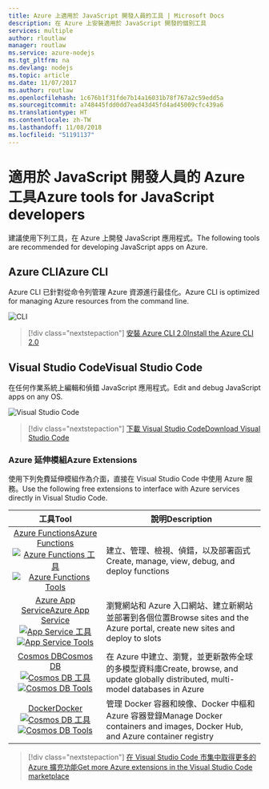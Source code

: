 ```yaml
---
title: Azure 上適用於 JavaScript 開發人員的工具 | Microsoft Docs
description: 在 Azure 上安裝適用於 JavaScript 開發的個別工具
services: multiple
author: rloutlaw
manager: routlaw
ms.service: azure-nodejs
ms.tgt_pltfrm: na
ms.devlang: nodejs
ms.topic: article
ms.date: 11/07/2017
ms.author: routlaw
ms.openlocfilehash: 1c676b1f31fde7b14a16031b78f767a2c59edd5a
ms.sourcegitcommit: a748445fdd0dd7ead43d45fd4ad45009cfc439a6
ms.translationtype: HT
ms.contentlocale: zh-TW
ms.lasthandoff: 11/08/2018
ms.locfileid: "51191137"
---
```

# <a name="azure-tools-for-javascript-developers"></a><span data-ttu-id="7dd18-103">適用於 JavaScript 開發人員的 Azure 工具</span><span class="sxs-lookup"><span data-stu-id="7dd18-103">Azure tools for JavaScript developers</span></span>
<span data-ttu-id="7dd18-104">建議使用下列工具，在 Azure 上開發 JavaScript 應用程式。</span><span class="sxs-lookup"><span data-stu-id="7dd18-104">The following tools are recommended for developing JavaScript apps on Azure.</span></span>

## <a name="azure-cli"></a><span data-ttu-id="7dd18-105">Azure CLI</span><span class="sxs-lookup"><span data-stu-id="7dd18-105">Azure CLI</span></span>
<span data-ttu-id="7dd18-106">Azure CLI 已針對從命令列管理 Azure 資源進行最佳化。</span><span class="sxs-lookup"><span data-stu-id="7dd18-106">Azure CLI is optimized for managing Azure resources from the command line.</span></span>

![CLI](media/node-azure-tools/cli.png)
 
> [!div class="nextstepaction"]
> [<span data-ttu-id="7dd18-108">安裝 Azure CLI 2.0</span><span class="sxs-lookup"><span data-stu-id="7dd18-108">Install the Azure CLI 2.0</span></span>](https://docs.microsoft.com/cli/azure/install-az-cli2)

## <a name="visual-studio-code"></a><span data-ttu-id="7dd18-109">Visual Studio Code</span><span class="sxs-lookup"><span data-stu-id="7dd18-109">Visual Studio Code</span></span>
<span data-ttu-id="7dd18-110">在任何作業系統上編輯和偵錯 JavaScript 應用程式。</span><span class="sxs-lookup"><span data-stu-id="7dd18-110">Edit and debug JavaScript apps on any OS.</span></span>

![Visual Studio Code](media/node-azure-tools/vs-code.png)

> [!div class="nextstepaction"]
> [<span data-ttu-id="7dd18-112">下載 Visual Studio Code</span><span class="sxs-lookup"><span data-stu-id="7dd18-112">Download Visual Studio Code</span></span>](https://code.visualstudio.com)

### <a name="azure-extensions"></a><span data-ttu-id="7dd18-113">Azure 延伸模組</span><span class="sxs-lookup"><span data-stu-id="7dd18-113">Azure Extensions</span></span>
<span data-ttu-id="7dd18-114">使用下列免費延伸模組作為介面，直接在 Visual Studio Code 中使用 Azure 服務。</span><span class="sxs-lookup"><span data-stu-id="7dd18-114">Use the following free extensions to interface with Azure services directly in Visual Studio Code.</span></span>

| <span data-ttu-id="7dd18-115">工具</span><span class="sxs-lookup"><span data-stu-id="7dd18-115">Tool</span></span> | <span data-ttu-id="7dd18-116">說明</span><span class="sxs-lookup"><span data-stu-id="7dd18-116">Description</span></span>  |
|:---------:|---------|
| [<span data-ttu-id="7dd18-117">Azure Functions</span><span class="sxs-lookup"><span data-stu-id="7dd18-117">Azure Functions</span></span>](https://marketplace.visualstudio.com/items?itemName=ms-azuretools.vscode-azurefunctions) <br> <span data-ttu-id="7dd18-118">[![Azure Functions 工具](media/node-azure-tools/icon-azure-functions.png)](https://marketplace.visualstudio.com/items?itemName=ms-azuretools.vscode-azurefunctions)</span><span class="sxs-lookup"><span data-stu-id="7dd18-118">[![Azure Functions Tools](media/node-azure-tools/icon-azure-functions.png)](https://marketplace.visualstudio.com/items?itemName=ms-azuretools.vscode-azurefunctions)</span></span> | <span data-ttu-id="7dd18-119">建立、管理、檢視、偵錯，以及部署函式</span><span class="sxs-lookup"><span data-stu-id="7dd18-119">Create, manage, view, debug, and deploy functions</span></span>|
| [<span data-ttu-id="7dd18-120">Azure App Service</span><span class="sxs-lookup"><span data-stu-id="7dd18-120">Azure App Service</span></span>](https://marketplace.visualstudio.com/items?itemName=ms-azuretools.vscode-azureappservice) <br> <span data-ttu-id="7dd18-121">[![App Service 工具](media/node-azure-tools/icon-azure-app-service.png)](https://marketplace.visualstudio.com/items?itemName=ms-azuretools.vscode-azureappservice)</span><span class="sxs-lookup"><span data-stu-id="7dd18-121">[![App Service Tools](media/node-azure-tools/icon-azure-app-service.png)](https://marketplace.visualstudio.com/items?itemName=ms-azuretools.vscode-azureappservice)</span></span> | <span data-ttu-id="7dd18-122">瀏覽網站和 Azure 入口網站、建立新網站並部署到各個位置</span><span class="sxs-lookup"><span data-stu-id="7dd18-122">Browse sites and the Azure portal, create new sites and deploy to slots</span></span> |
| [<span data-ttu-id="7dd18-123">Cosmos DB</span><span class="sxs-lookup"><span data-stu-id="7dd18-123">Cosmos DB </span></span>](https://marketplace.visualstudio.com/items?itemName=ms-azuretools.vscode-cosmosdb)  <br> <span data-ttu-id="7dd18-124">[![Cosmos DB 工具](media/node-azure-tools/icon-cosmos-db.png)](https://marketplace.visualstudio.com/items?itemName=ms-azuretools.vscode-cosmosdb)</span><span class="sxs-lookup"><span data-stu-id="7dd18-124">[![Cosmos DB Tools](media/node-azure-tools/icon-cosmos-db.png)](https://marketplace.visualstudio.com/items?itemName=ms-azuretools.vscode-cosmosdb)</span></span>| <span data-ttu-id="7dd18-125">在 Azure 中建立、瀏覽，並更新散佈全球的多模型資料庫</span><span class="sxs-lookup"><span data-stu-id="7dd18-125">Create, browse, and update globally distributed, multi-model databases in Azure</span></span> |
| [<span data-ttu-id="7dd18-126">Docker</span><span class="sxs-lookup"><span data-stu-id="7dd18-126">Docker</span></span>](https://marketplace.visualstudio.com/items?itemName=formulahendry.docker-explorer)   <br> <span data-ttu-id="7dd18-127">[![Cosmos DB 工具](media/node-azure-tools/icon-docker.png)](https://marketplace.visualstudio.com/items?itemName=formulahendry.docker-explorer)</span><span class="sxs-lookup"><span data-stu-id="7dd18-127">[![Cosmos DB Tools](media/node-azure-tools/icon-docker.png)](https://marketplace.visualstudio.com/items?itemName=formulahendry.docker-explorer)</span></span>| <span data-ttu-id="7dd18-128">管理 Docker 容器和映像、Docker 中樞和 Azure 容器登錄</span><span class="sxs-lookup"><span data-stu-id="7dd18-128">Manage Docker containers and images, Docker Hub, and Azure container registry</span></span> |

> [!div class="nextstepaction"]
> [<span data-ttu-id="7dd18-129">在 Visual Studio Code 市集中取得更多的 Azure 擴充功能</span><span class="sxs-lookup"><span data-stu-id="7dd18-129">Get more Azure extensions in the Visual Studio Code marketplace</span></span>](https://marketplace.visualstudio.com/search?term=azure&target=VSCode&category=All%20categories&sortBy=Relevance)